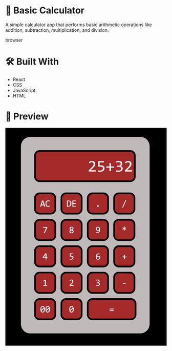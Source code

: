 # 🧮 Basic Calculator

A simple calculator app that performs basic arithmetic operations like addition, subtraction, multiplication, and division.

browser

# 🛠️ Built With

- React
- CSS
- JavaScript
- HTML

# 📸 Preview
![preview image](image.png)
